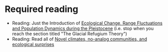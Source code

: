 # Required reading

- Reading: Just the Introduction of [Ecological Change, Range Fluctuations and Population Dynamics during the Pleistocene](https://doi.org/10.1016/j.cub.2009.06.030) (i.e. stop when you reach the section titled "The Glacial Refugium Theory")
- Reading: Read all of [Novel climates, no-analog communities, and ecological surprises](https://doi.org/10.1890/070037)

